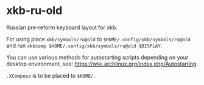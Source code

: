 # xkb-ru-old
Russian pre-reform keyboard layout for xkb.

For using place `xkb/symbols/ru@old` to `$HOME/.config/xkb/symbols/ru@old`
and run `xkbcomp $HOME/.config/xkb/symbols/ru@old $DISPLAY`.

You can use various methods for autostarting scripts depending on your
desktop environment, see: https://wiki.archlinux.org/index.php/Autostarting.

`.XCompose` is to be placed to `$HOME/`.
